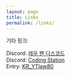 ```yaml
---
layout: page
title: Links
permalink: /links/
---
```

기타 링크:

Discord: [레우 팬 디스코드](https://discord.gg/qDSszuxC3z)  
Discord: [Coding Station](https://discord.gg/9kFBjwzQwq)  
Entry: [KR_YTlaw80](https://playentry.org/profile/5fe53ec61dcf1906a0ac728a/project?sort=created&term=all&isOpen=all)